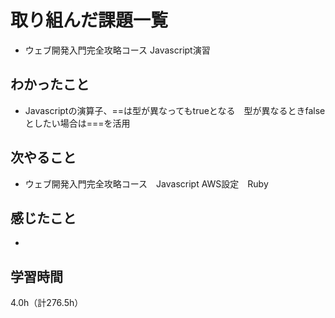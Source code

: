 # 取り組んだ課題一覧
- ウェブ開発入門完全攻略コース Javascript演習

## わかったこと
- Javascriptの演算子、==は型が異なってもtrueとなる　型が異なるときfalseとしたい場合は===を活用

## 次やること
- ウェブ開発入門完全攻略コース　Javascript AWS設定　Ruby

## 感じたこと
- 
  
## 学習時間
4.0h（計276.5h）
